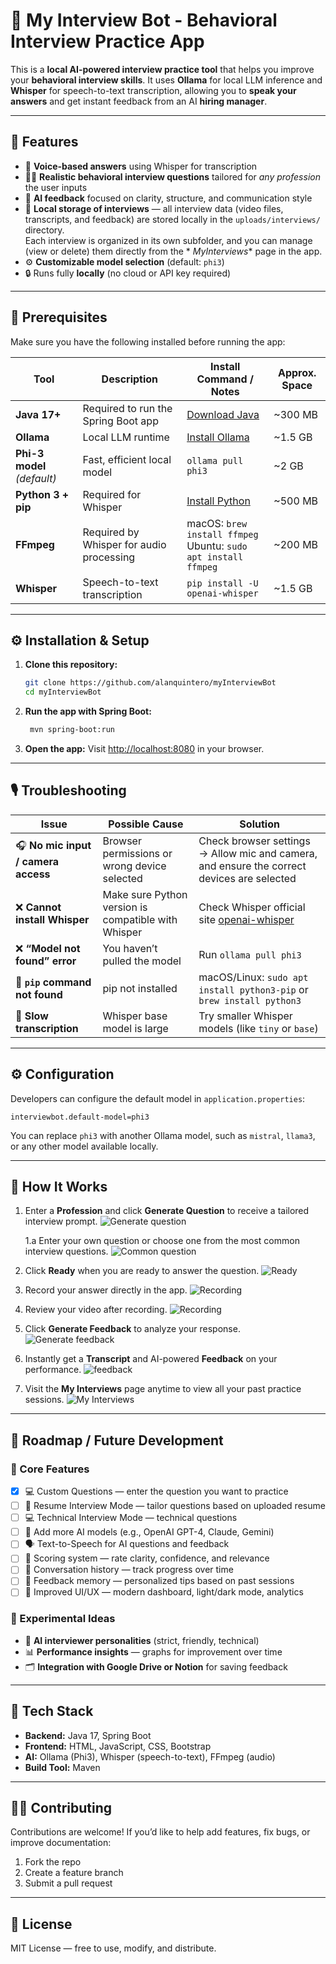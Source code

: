 # 🧠 My Interview Bot - Behavioral Interview Practice App

This is a **local AI-powered interview practice tool** that helps you improve your **behavioral interview skills**.
It uses **Ollama** for local LLM inference and **Whisper** for speech-to-text transcription, allowing you to **speak
your answers** and get instant feedback from an AI **hiring manager**.

---

## 🚀 Features

- 🎤 **Voice-based answers** using Whisper for transcription
- 🧑‍💼 **Realistic behavioral interview questions** tailored for *any profession* the user inputs
- 💬 **AI feedback** focused on clarity, structure, and communication style
- 💾 **Local storage of interviews** — all interview data (video files, transcripts, and feedback) are stored locally in
  the `uploads/interviews/` directory.  
  Each interview is organized in its own subfolder, and you can manage (view or delete) them directly from the *
  *MyInterviews** page in the app.
- ⚙️ **Customizable model selection** (default: `phi3`)
- 🔒 Runs fully **locally** (no cloud or API key required)

---

## 🧩 Prerequisites

Make sure you have the following installed before running the app:

| Tool                        | Description                              | Install Command / Notes                                             | Approx. Space |
|-----------------------------|------------------------------------------|---------------------------------------------------------------------|---------------|
| **Java 17+**                | Required to run the Spring Boot app      | [Download Java](https://adoptium.net/)                              | ~300 MB       |
| **Ollama**                  | Local LLM runtime                        | [Install Ollama](https://ollama.ai/download)                        | ~1.5 GB       |
| **Phi-3 model** *(default)* | Fast, efficient local model              | `ollama pull phi3`                                                  | ~2 GB         |
| **Python 3 + pip**          | Required for Whisper                     | [Install Python](https://www.python.org/downloads/)                 | ~500 MB       |
| **FFmpeg**                  | Required by Whisper for audio processing | macOS: `brew install ffmpeg` <br> Ubuntu: `sudo apt install ffmpeg` | ~200 MB       |
| **Whisper**                 | Speech-to-text transcription             | `pip install -U openai-whisper`                                     | ~1.5 GB       |

---

## ⚙️ Installation & Setup

1. **Clone this repository:**

   ```bash
   git clone https://github.com/alanquintero/myInterviewBot
   cd myInterviewBot
   ```

2. **Run the app with Spring Boot:**

   ```bash
    mvn spring-boot:run
   ```

3. **Open the app:**
   Visit [http://localhost:8080](http://localhost:8080) in your browser.

---

## 🎙️ Troubleshooting

| Issue                               | Possible Cause                                      | Solution                                                                                   |
|-------------------------------------|-----------------------------------------------------|--------------------------------------------------------------------------------------------|
| 🎧 **No mic input / camera access** | Browser permissions or wrong device selected        | Check browser settings → Allow mic and camera, and ensure the correct devices are selected |
| ❌ **Cannot install Whisper**        | Make sure Python version is compatible with Whisper | Check Whisper official site [openai-whisper](https://pypi.org/project/openai-whisper/)     |
| ❌ **“Model not found” error**       | You haven’t pulled the model                        | Run `ollama pull phi3`                                                                     |
| 🐍 **`pip` command not found**      | pip not installed                                   | macOS/Linux: `sudo apt install python3-pip` or `brew install python3`                      |
| 🐢 **Slow transcription**           | Whisper base model is large                         | Try smaller Whisper models (like `tiny` or `base`)                                         |

---

## ⚙️ Configuration

Developers can configure the default model in `application.properties`:

```properties
interviewbot.default-model=phi3
```

You can replace `phi3` with another Ollama model, such as `mistral`, `llama3`, or any other model available locally.


---

## 🚀 How It Works

1. Enter a **Profession** and click **Generate Question** to receive a tailored interview prompt.
   ![Generate question](docs/generate-question.gif)

   1.a Enter your own question or choose one from the most common interview questions.
   ![Common question](docs/common-questions.gif)

2. Click **Ready** when you are ready to answer the question.
   ![Ready](docs/ready.gif)

3. Record your answer directly in the app.
   ![Recording](docs/recording.jpeg)

4. Review your video after recording.
   ![Recording](docs/recorded-video.png)

5. Click **Generate Feedback** to analyze your response.
   ![Generate feedback](docs/generate-feedback.gif)

6. Instantly get a **Transcript** and AI-powered **Feedback** on your performance.
   ![feedback](docs/feedback.png)

7. Visit the **My Interviews** page anytime to view all your past practice sessions.
   ![My Interviews](docs/my-interviews.gif)

---

## 🧭 Roadmap / Future Development

### 🚀 Core Features

- [x] 💻 Custom Questions — enter the question you want to practice
- [ ] 📄 Resume Interview Mode — tailor questions based on uploaded resume
- [ ] 💻 Technical Interview Mode — technical questions
- [ ] 🤖 Add more AI models (e.g., OpenAI GPT-4, Claude, Gemini)
- [ ] 🗣️ Text-to-Speech for AI questions and feedback
- [ ] 🎯 Scoring system — rate clarity, confidence, and relevance
- [ ] 🧭 Conversation history — track progress over time
- [ ] 🧠 Feedback memory — personalized tips based on past sessions
- [ ] 🎨 Improved UI/UX — modern dashboard, light/dark mode, analytics

### 🧪 Experimental Ideas

* 💬 **AI interviewer personalities** (strict, friendly, technical)
* 📊 **Performance insights** — graphs for improvement over time
* 🗂️ **Integration with Google Drive or Notion** for saving feedback

---

## 🧰 Tech Stack

* **Backend:** Java 17, Spring Boot
* **Frontend:** HTML, JavaScript, CSS, Bootstrap
* **AI:** Ollama (Phi3), Whisper (speech-to-text), FFmpeg (audio)
* **Build Tool:** Maven

---

## 🧑‍💻 Contributing

Contributions are welcome!
If you’d like to help add features, fix bugs, or improve documentation:

1. Fork the repo
2. Create a feature branch
3. Submit a pull request

---

## 📜 License

MIT License — free to use, modify, and distribute.
